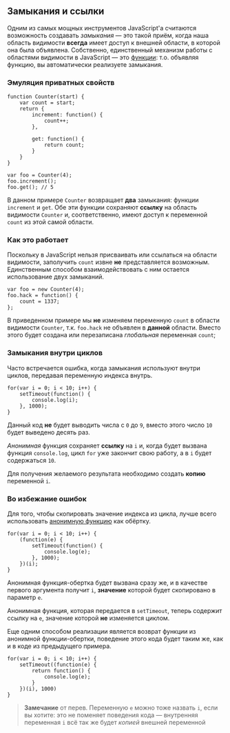 ## Замыкания и ссылки

Одним из самых мощных инструментов JavaScript'а считаются возможность создавать *замыкания* — это такой приём, когда наша область видимости **всегда** имеет доступ к внешней области, в которой она была объявлена. Собственно, единственный механизм работы с областями видимости в JavaScript — это [функции](#function.scopes): т.о. объявляя функцию, вы автоматически реализуете замыкания.

### Эмуляция приватных свойств

    function Counter(start) {
        var count = start;
        return {
            increment: function() {
                count++;
            },

            get: function() {
                return count;
            }
        }
    }

    var foo = Counter(4);
    foo.increment();
    foo.get(); // 5

В данном примере `Counter` возвращает **два** замыкания: функции `increment` и `get`. Обе эти функции сохраняют **ссылку** на область видимости `Counter` и, соответственно, имеют доступ к переменной `count` из этой самой области.

### Как это работает

Поскольку в JavaScript нельзя присваивать или ссылаться на области видимости, заполучить `count` извне **не** представляется возможным. Единственным способом взаимодействовать с ним остается использование двух замыканий.

    var foo = new Counter(4);
    foo.hack = function() {
        count = 1337;
    };

В приведенном примере мы **не** изменяем переменную `count` в области видимости `Counter`, т.к. `foo.hack` не объявлен в **данной** области. Вместо этого будет создана или перезаписана *глобальная* переменная `count`;

### Замыкания внутри циклов

Часто встречается ошибка, когда замыкания используют внутри циклов, передавая переменную индекса внутрь.

    for(var i = 0; i < 10; i++) {
        setTimeout(function() {
            console.log(i);
        }, 1000);
    }

Данный код **не** будет выводить числа с `0` до `9`, вместо этого число `10` будет выведено десять раз.

*Анонимная* функция сохраняет **ссылку** на `i` и, когда будет вызвана функция `console.log`, цикл `for` уже закончит свою работу, а в `i` будет содержаться `10`.

Для получения желаемого результата необходимо создать **копию** переменной `i`.

### Во избежание ошибок

Для того, чтобы скопировать значение индекса из цикла, лучше всего использовать [анонимную функцию](#function.scopes) как обёртку.

    for(var i = 0; i < 10; i++) {
        (function(e) {
            setTimeout(function() {
                console.log(e);
            }, 1000);
        })(i);
    }

Анонимная функция-обертка будет вызвана сразу же, и в качестве первого аргумента получит `i`, **значение** которой будет скопировано в параметр `e`.

Анонимная функция, которая передается в `setTimeout`, теперь содержит ссылку на `e`, значение которой **не** изменяется циклом.

Еще одним способом реализации является возврат функции из анонимной функции-обертки, поведение этого кода будет таким же, как и в коде из предыдущего примера.

    for(var i = 0; i < 10; i++) {
        setTimeout((function(e) {
            return function() {
                console.log(e);
            }
        })(i), 1000)
    }

> **Замечание** от перев. Переменную `e` можно тоже назвать `i`, если вы хотите: это не поменяет поведения кода — внутренняя переменная `i` всё так же будет *копией* внешней переменной


